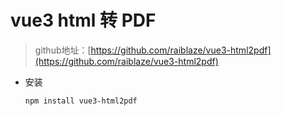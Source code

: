 # vue3 html 转 PDF
> github地址：[https://github.com/raiblaze/vue3-html2pdf](https://github.com/raiblaze/vue3-html2pdf)
- 安装
  ```bash
  npm install vue3-html2pdf
  ```

<script setup>
import vue3-gantt from "/components/vue3-gantt/index.vue"
</script>
<vue3-gantt></vue3-gantt>

